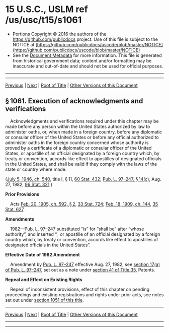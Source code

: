 ---
---

# 15 U.S.C., USLM ref /us/usc/t15/s1061

* Portions Copyright © 2016 the authors of the https://github.com/publicdocs project.
  Use of this file is subject to the NOTICE at [https://github.com/publicdocs/uscode/blob/master/NOTICE](https://github.com/publicdocs/uscode/blob/master/NOTICE)
* See the [Document Metadata](././../../../../..//README.md) for more information.
  This file is generated from historical government data; content and/or formatting may be inaccurate and out-of-date and should not be used for official purposes.

----------
----------

[Previous](./../../../../..//us/usc/t15/ch22/schI/m__us_usc_t15_s1060.md) | [Next](./../../../../..//us/usc/t15/ch22/schI/m__us_usc_t15_s1062.md) | [Root of Title](./../../../../../) | [Other Versions of this Document](https://publicdocs.github.io/go/links?ns=uslm&ref=%2Fus%2Fusc%2Ft15%2Fs1061)

## § 1061. Execution of acknowledgments and verifications

    Acknowledgments and verifications required under this chapter may be made before any person within the United States authorized by law to administer oaths, or, when made in a foreign country, before any diplomatic or consular officer of the United States or before any official authorized to administer oaths in the foreign country concerned whose authority is proved by a certificate of a diplomatic or consular officer of the United States, or apostille of an official designated by a foreign country which, by treaty or convention, accords like effect to apostilles of designated officials in the United States, and shall be valid if they comply with the laws of the state or country where made.

([July 5, 1946, ch. 540][/us/act/1946-07-05/ch540], title I, § 11, [60 Stat. 432][/us/stat/60/432]; [Pub. L. 97–247, § 14(c)][/us/pl/97/247/s14/c], Aug. 27, 1982, [96 Stat. 321][/us/stat/96/321].)

 __Prior Provisions__ 

    Acts [Feb. 20, 1905, ch. 592, § 2][/us/act/1905-02-20/ch592/s2], [33 Stat. 724][/us/stat/33/724]; [Feb. 18, 1909, ch. 144][/us/act/1909-02-18/ch144], [35 Stat. 627][/us/stat/35/627].

 __Amendments__ 

    1982—[Pub. L. 97–247][/us/pl/97/247] substituted “is” for “shall be” after “whose authority”, and inserted “, or apostille of an official designated by a foreign country which, by treaty or convention, accords like effect to apostilles of designated officials in the United States”.

 __Effective Date of 1982 Amendment__ 

    Amendment by [Pub. L. 97–247][/us/pl/97/247] effective Aug. 27, 1982, see [section 17(a) of Pub. L. 97–247][/us/pl/97/247/s17/a], set out as a note under [section 41 of Title 35][/us/usc/t35/s41], Patents.

 __Repeal and Effect on Existing Rights__ 

    Repeal of inconsistent provisions, effect of this chapter on pending proceedings and existing registrations and rights under prior acts, see notes set out under [section 1051 of this title][/us/usc/t15/s1051].

----------

[Previous](./../../../../..//us/usc/t15/ch22/schI/m__us_usc_t15_s1060.md) | [Next](./../../../../..//us/usc/t15/ch22/schI/m__us_usc_t15_s1062.md) | [Root of Title](./../../../../../) | [Other Versions of this Document](https://publicdocs.github.io/go/links?ns=uslm&ref=%2Fus%2Fusc%2Ft15%2Fs1061)

----------
----------

[/us/act/1946-07-05/ch540]: https://publicdocs.github.io/go/links?ns=uslm&ref=%2Fus%2Fact%2F1946-07-05%2Fch540
[/us/stat/60/432]: https://publicdocs.github.io/go/links?ns=uslm&ref=%2Fus%2Fstat%2F60%2F432
[/us/pl/97/247/s14/c]: https://publicdocs.github.io/go/links?ns=uslm&ref=%2Fus%2Fpl%2F97%2F247%2Fs14%2Fc
[/us/stat/96/321]: https://publicdocs.github.io/go/links?ns=uslm&ref=%2Fus%2Fstat%2F96%2F321
[/us/act/1905-02-20/ch592/s2]: https://publicdocs.github.io/go/links?ns=uslm&ref=%2Fus%2Fact%2F1905-02-20%2Fch592%2Fs2
[/us/stat/33/724]: https://publicdocs.github.io/go/links?ns=uslm&ref=%2Fus%2Fstat%2F33%2F724
[/us/act/1909-02-18/ch144]: https://publicdocs.github.io/go/links?ns=uslm&ref=%2Fus%2Fact%2F1909-02-18%2Fch144
[/us/stat/35/627]: https://publicdocs.github.io/go/links?ns=uslm&ref=%2Fus%2Fstat%2F35%2F627
[/us/pl/97/247]: https://publicdocs.github.io/go/links?ns=uslm&ref=%2Fus%2Fpl%2F97%2F247
[/us/pl/97/247]: https://publicdocs.github.io/go/links?ns=uslm&ref=%2Fus%2Fpl%2F97%2F247
[/us/pl/97/247/s17/a]: https://publicdocs.github.io/go/links?ns=uslm&ref=%2Fus%2Fpl%2F97%2F247%2Fs17%2Fa
[/us/usc/t35/s41]: https://publicdocs.github.io/go/links?ns=uslm&ref=%2Fus%2Fusc%2Ft35%2Fs41
[/us/usc/t15/s1051]: https://publicdocs.github.io/go/links?ns=uslm&ref=%2Fus%2Fusc%2Ft15%2Fs1051



